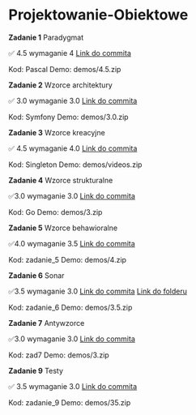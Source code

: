# Projektowanie-Obiektowe

**Zadanie 1** Paradygmat

:white_check_mark: 4.5 wymaganie 4 [Link do commita](https://github.com/TypicalMonkey/Projektowanie-Obiektowe/commit/cda012f684f412ddd114b7b2d37e0d00a1f96e17)

Kod: Pascal
Demo: demos/4.5.zip

**Zadanie 2** Wzorce architektury

:white_check_mark: 3.0 wymaganie 3.0 [Link do commita](https://github.com/TypicalMonkey/Projektowanie-Obiektowe/commit/cda012f684f412ddd114b7b2d37e0d00a1f96e17)

Kod: Symfony
Demo: demos/3.0.zip

**Zadanie 3** Wzorce kreacyjne

:white_check_mark: 4.5 wymaganie 4.0 [Link do commita](https://github.com/TypicalMonkey/Projektowanie-Obiektowe/commit/ce787fe532c8c9c97f12cee508ef64a75b7c66f9)

Kod: Singleton
Demo: demos/videos.zip

**Zadanie 4** Wzorce strukturalne

:white_check_mark:3.0 wymaganie 3.0 [Link do commita](https://github.com/TypicalMonkey/Projektowanie-Obiektowe/commit/b3ec2bfda02f6475575034eb02d587a6ffa33a3c)

Kod: Go
Demo: demos/3.zip


**Zadanie 5** Wzorce behawioralne

:white_check_mark:4.0 wymaganie 3.5 [Link do commita](https://github.com/TypicalMonkey/Projektowanie-Obiektowe/commit/846d08f025f519d70cfaaef1d564ba35b13e2e60)

Kod: zadanie_5
Demo: demos/4.zip

**Zadanie 6** Sonar

:white_check_mark:3.5 wymaganie 3.0 [Link do commita](https://github.com/TypicalMonkey/Projektowanie-Obiektowe/commit/6367f1b215495246d9191c8362bb6225ebd9189e)
  [Link do folderu](https://github.com/TypicalMonkey/Projektowanie-Obiektowe/tree/main/zadanie_6_po)

Kod: zadanie_6
Demo: demos/3.5.zip

**Zadanie 7** Antywzorce

:white_check_mark:3.0 wymaganie 3.0 [Link do commita](https://github.com/TypicalMonkey/Projektowanie-Obiektowe/commit/25e53268529bad09eaa851a2f51b9b9d8ab6fd32)

Kod: zad7
Demo: demos/3.zip


**Zadanie 9** Testy

:white_check_mark: 3.5 wymaganie 3.0 [Link do commita](https://github.com/TypicalMonkey/Projektowanie-Obiektowe/commit/acb1f7c6e09c82f63eb0de9650638425fff8a52f)

Kod: zadanie_9
Demo: demos/35.zip


